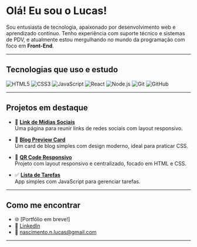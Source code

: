 # Olá! Eu sou o Lucas!

Sou entusiasta de tecnologia, apaixonado por desenvolvimento web e aprendizado contínuo. Tenho experiência com suporte técnico e sistemas de PDV, e atualmente estou mergulhando no mundo da programação com foco em **Front-End**.

---

## Tecnologias que uso e estudo

![HTML5](https://img.shields.io/badge/HTML5-E34F26?style=for-the-badge&logo=html5&logoColor=fff)
![CSS3](https://img.shields.io/badge/CSS3-1572B6?style=for-the-badge&logo=css3&logoColor=fff)
![JavaScript](https://img.shields.io/badge/JavaScript-F7DF1E?style=for-the-badge&logo=javascript&logoColor=000)
![React](https://img.shields.io/badge/React-20232A?style=for-the-badge&logo=react&logoColor=61DAFB)
![Node.js](https://img.shields.io/badge/Node.js-339933?style=for-the-badge&logo=nodedotjs&logoColor=fff)
![Git](https://img.shields.io/badge/Git-F05032?style=for-the-badge&logo=git&logoColor=fff)
![GitHub](https://img.shields.io/badge/GitHub-181717?style=for-the-badge&logo=github&logoColor=fff)

---

## Projetos em destaque

- 🔗 [**Link de Mídias Sociais**](https://github.com/lucasdoeni/Link-Midias-Sociais)  
  Uma página para reunir links de redes sociais com layout responsivo.

- 📰 [**Blog Preview Card**](https://github.com/lucasdoeni/Blog-Preview-Card-Main)  
  Um card de blog simples com design moderno, ideal para praticar CSS.

- 📱 [**QR Code Responsivo**](https://github.com/lucasdoeni/QR-Code-Responsivo)  
  Projeto com layout responsivo e centralizado, focado em HTML e CSS.

- ✅ [**Lista de Tarefas**](https://github.com/lucasdoeni/Lista-de-Tarefas)  
  App simples com JavaScript para gerenciar tarefas.

---


## Como me encontrar

- 🌐 [Portfólio em breve!]
- 💼 [LinkedIn](https://www.linkedin.com/in/seu-usuario-aqui)
- 📧 nascimento.n.lucas@gmail.com

---

